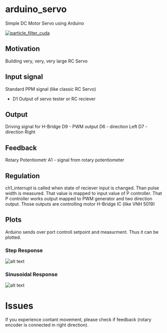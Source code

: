 # arduino_servo
Simple DC Motor Servo using Arduino



[![particle_filter_cuda](https://img.youtube.com/vi/j1zosktqNGo/0.jpg)](https://www.youtube.com/watch?v=j1zosktqNGo)

## Motivation

Building very, very, very large RC Servo

## Input signal
Standard PPM signal (like classic RC Servo)
- D1 Output of servo tester or RC reciever

## Output
Driving signal for H-Bridge
D9 - PWM output
D6 - direction Left
D7 - direction Right

## Feedback
Rotary Potentiometr
A1 - signal from rotary potentiometer

## Regulation
ch1_interrupt is called when state of reciever input is changed. Than pulse width is measured. That value is mapped to input value of P controller. That P controller works output mapped to PWM generator and two direction output. Those outputs are controlling motor H-Bridge IC (like VNH 5019)

## Plots
Arduino sends over port controll setpoint and measurment. Thus it can be plotted.
### Step Response
![alt text](https://raw.githubusercontent.com/michalpelka/arduino_servo/master/plots/step.png)
### Sinusoidal Response
![alt text](https://raw.githubusercontent.com/michalpelka/arduino_servo/master/plots/sin.png)

# Issues
If you experience contant movement, please check if feedback (rotary encoder is connected in right direction).


